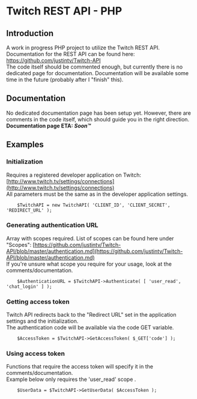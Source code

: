 Twitch REST API - PHP
==============  

Introduction
--------------
A work in progress PHP project to utilize the Twitch REST API. Documentation for the REST API can be found here: https://github.com/justintv/Twitch-API  
The code itself should be commented enough, but currently there is no dedicated page for documentation. Documentation will be available some time in the future (probably after I "finish" this).  
  
Documentation
--------------
No dedicated documentation page has been setup yet. However, there are comments in the code itself, which should guide you in the right direction.  
**Documentation page ETA: _Soon™_**
  
Examples
--------------
### Initialization   
Requires a registered developer application on Twitch: [http://www.twitch.tv/settings/connections](http://www.twitch.tv/settings/connections)  
All parameters must be the same as in the developer application settings.  
```
    $TwitchAPI = new TwitchAPI( 'CLIENT_ID', 'CLIENT_SECRET', 'REDIRECT_URL' );
```  

### Generating authentication URL   
Array with scopes required. List of scopes can be found here under "Scopes": [https://github.com/justintv/Twitch-API/blob/master/authentication.md](https://github.com/justintv/Twitch-API/blob/master/authentication.md)  
If you're unsure what scope you require for your usage, look at the comments/documentation.  
```
    $AuthenticationURL = $TwitchAPI->Authenticate( [ 'user_read', 'chat_login' ] );
```  

### Getting access token 
Twitch API redirects back to the "Redirect URL" set in the application settings and the initialization.  
The authentication code will be available via the code GET variable.
```
    $AccessToken = $TwitchAPI->GetAccessToken( $_GET['code'] );
```  

### Using access token ###
Functions that require the access token will specify it in the comments/documentation.  
Example below only requires the 'user\_read' scope .  
```
    $UserData = $TwitchAPI->GetUserData( $AccessToken );
```  